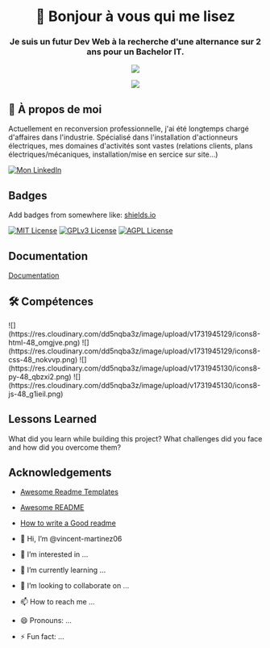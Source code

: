 
# <div align="center">👋 Bonjour à vous qui me lisez</div>

### <div align="center">Je suis un futur Dev Web à la recherche d'une alternance sur 2 ans pour un Bachelor IT.</div>

<p align="center">
  <img src="https://res.cloudinary.com/dd5nqba3z/image/upload/c_pad,w_195/v1731929311/bachelorHat_djmxif.jpg">
</p>
<p align="center">
  <img src="https://res.cloudinary.com/dd5nqba3z/image/upload/v1731926576/logoLaPlateforme_195x114_jq5tdv.webp"
</p>

## 🚀 À propos de moi
Actuellement en reconversion professionnelle, j'ai été longtemps chargé d'affaires dans l'industrie.
Spécialisé dans l'installation d'actionneurs électriques, mes domaines d'activités sont vastes (relations clients, plans électriques/mécaniques, installation/mise en sercice sur site...)

[![Mon LinkedIn](https://res.cloudinary.com/dd5nqba3z/image/upload/v1731943081/icons8-linkedin_s2oxcy.svg)](https://www.linkedin.com/in/vincent-martinez-136718277/)

## Badges

Add badges from somewhere like: [shields.io](https://shields.io/)

[![MIT License](https://img.shields.io/badge/License-MIT-green.svg)](https://choosealicense.com/licenses/mit/)
[![GPLv3 License](https://img.shields.io/badge/License-GPL%20v3-yellow.svg)](https://opensource.org/licenses/)
[![AGPL License](https://img.shields.io/badge/license-AGPL-blue.svg)](http://www.gnu.org/licenses/agpl-3.0)


## Documentation

[Documentation](https://linktodocumentation)


## 🛠 Compétences
<p>
  ![](https://res.cloudinary.com/dd5nqba3z/image/upload/v1731945129/icons8-html-48_omgjve.png)
  ![](https://res.cloudinary.com/dd5nqba3z/image/upload/v1731945129/icons8-css-48_nokvvp.png)
  ![](https://res.cloudinary.com/dd5nqba3z/image/upload/v1731945130/icons8-py-48_qbzxi2.png)
  ![](https://res.cloudinary.com/dd5nqba3z/image/upload/v1731945130/icons8-js-48_g1ieil.png)
</p>

## Lessons Learned

What did you learn while building this project? What challenges did you face and how did you overcome them?


## Acknowledgements

 - [Awesome Readme Templates](https://awesomeopensource.com/project/elangosundar/awesome-README-templates)
 - [Awesome README](https://github.com/matiassingers/awesome-readme)
 - [How to write a Good readme](https://bulldogjob.com/news/449-how-to-write-a-good-readme-for-your-github-project)



- 👋 Hi, I’m @vincent-martinez06
- 👀 I’m interested in ...
- 🌱 I’m currently learning ...
- 💞️ I’m looking to collaborate on ...
- 📫 How to reach me ...
- 😄 Pronouns: ...
- ⚡ Fun fact: ...

<!---
vincent-martinez06/vincent-martinez06 is a ✨ special ✨ repository because its `README.md` (this file) appears on your GitHub profile.
You can click the Preview link to take a look at your changes.
--->
